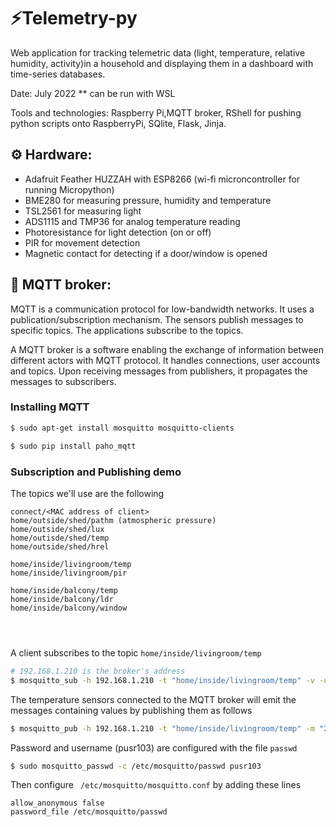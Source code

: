 # ⚡Telemetry-py
Web application for tracking telemetric data (light, temperature, relative humidity, activity)in a household and displaying them in a dashboard with time-series databases.

Date: July 2022
** can be run with WSL 

Tools and technologies: Raspberry Pi,MQTT broker, RShell for pushing python scripts onto RaspberryPi, SQlite, Flask, Jinja.

## ⚙️ Hardware:
- Adafruit Feather HUZZAH with ESP8266 (wi-fi microncontroller for running Micropython)
- BME280 for measuring pressure, humidity and temperature
- TSL2561 for measuring light
- ADS1115 and TMP36 for analog temperature reading 
- Photoresistance for light detection (on or off)
- PIR for movement detection
- Magnetic contact for detecting if a door/window is opened


## 🦟 MQTT broker:
MQTT is a communication protocol for low-bandwidth networks. It uses a publication/subscription mechanism.
The sensors publish messages to specific topics. 
The applications subscribe to the topics.

A MQTT broker is a software enabling the exchange of information between different actors with MQTT protocol.
It handles connections, user accounts and topics.
Upon receiving messages from publishers, it propagates the messages to subscribers.

### Installing MQTT

```bash
$ sudo apt-get install mosquitto mosquitto-clients
```
````python
$ sudo pip install paho_mqtt
````
### Subscription and Publishing demo
The topics we'll use are the following
````
connect/<MAC address of client> 
home/outside/shed/pathm (atmospheric pressure)
home/outside/shed/lux 
home/outisde/shed/temp
home/outside/shed/hrel

home/inside/livingroom/temp
home/inside/livingroom/pir

home/inside/balcony/temp
home/inside/balcony/ldr
home/inside/balcony/window




````
A client subscribes to the topic ````home/inside/livingroom/temp ```` 
````bash
# 192.168.1.210 is the broker's address
$ mosquitto_sub -h 192.168.1.210 -t "home/inside/livingroom/temp" -v -u pusr103 -P 21052017
````

The temperature sensors connected to the MQTT broker will emit the messages containing values by publishing them as follows

```bash
$ mosquitto_pub -h 192.168.1.210 -t "home/inside/livingroom/temp" -m "28" -u pusr103 -P 21052017
````

Password and username (pusr103) are configured with the file  ```` passwd  ````

````bash
$ sudo mosquitto_passwd -c /etc/mosquitto/passwd pusr103 
```` 
Then configure ```` /etc/mosquitto/mosquitto.conf```` by adding these lines
````
allow_anonymous false
password_file /etc/mosquitto/passwd
````


